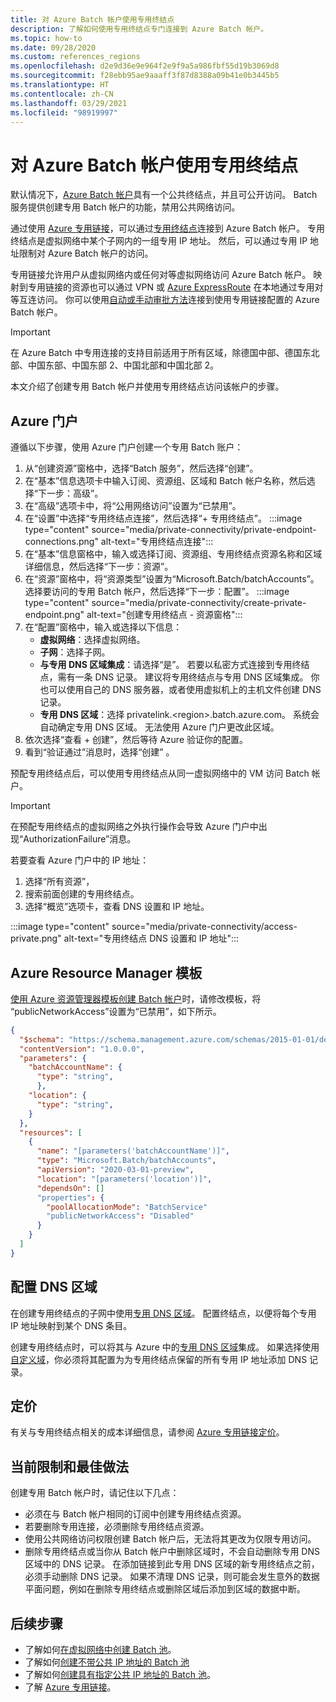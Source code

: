 ```yaml
---
title: 对 Azure Batch 帐户使用专用终结点
description: 了解如何使用专用终结点专门连接到 Azure Batch 帐户。
ms.topic: how-to
ms.date: 09/28/2020
ms.custom: references_regions
ms.openlocfilehash: d2e9d36e9e964f2e9f9a5a986fbf55d19b3069d8
ms.sourcegitcommit: f28ebb95ae9aaaff3f87d8388a09b41e0b3445b5
ms.translationtype: HT
ms.contentlocale: zh-CN
ms.lasthandoff: 03/29/2021
ms.locfileid: "98919997"
---
```

# <a name="use-private-endpoints-with-azure-batch-accounts"></a>对 Azure Batch 帐户使用专用终结点

默认情况下，[Azure Batch 帐户](accounts.md)具有一个公共终结点，并且可公开访问。 Batch 服务提供创建专用 Batch 帐户的功能，禁用公共网络访问。

通过使用 [Azure 专用链接](../private-link/private-link-overview.md)，可以通过[专用终结点](../private-link/private-endpoint-overview.md)连接到 Azure Batch 帐户。 专用终结点是虚拟网络中某个子网内的一组专用 IP 地址。 然后，可以通过专用 IP 地址限制对 Azure Batch 帐户的访问。

专用链接允许用户从虚拟网络内或任何对等虚拟网络访问 Azure Batch 帐户。 映射到专用链接的资源也可以通过 VPN 或 [Azure ExpressRoute](../expressroute/expressroute-introduction.md) 在本地通过专用对等互连访问。 你可以使用[自动或手动审批方法](../private-link/private-endpoint-overview.md#access-to-a-private-link-resource-using-approval-workflow)连接到使用专用链接配置的 Azure Batch 帐户。

> [!IMPORTANT]
> 在 Azure Batch 中专用连接的支持目前适用于所有区域，除德国中部、德国东北部、中国东部、中国东部 2、中国北部和中国北部 2。

本文介绍了创建专用 Batch 帐户并使用专用终结点访问该帐户的步骤。

## <a name="azure-portal"></a>Azure 门户

遵循以下步骤，使用 Azure 门户创建一个专用 Batch 账户：

1. 从“创建资源”窗格中，选择“Batch 服务”，然后选择“创建”。
2. 在“基本”信息选项卡中输入订阅、资源组、区域和 Batch 帐户名称，然后选择“下一步：高级”。
3. 在“高级”选项卡中，将“公用网络访问”设置为“已禁用”。
4. 在“设置”中选择“专用终结点连接”，然后选择“+ 专用终结点”。
   :::image type="content" source="media/private-connectivity/private-endpoint-connections.png" alt-text="专用终结点连接":::
5. 在“基本”信息窗格中，输入或选择订阅、资源组、专用终结点资源名称和区域详细信息，然后选择“下一步：资源”。
6. 在“资源”窗格中，将“资源类型”设置为“Microsoft.Batch/batchAccounts”。 选择要访问的专用 Batch 帐户，然后选择“下一步：配置”。
   :::image type="content" source="media/private-connectivity/create-private-endpoint.png" alt-text="创建专用终结点 - 资源窗格":::
7. 在“配置”窗格中，输入或选择以下信息：
   - **虚拟网络**：选择虚拟网络。
   - **子网**：选择子网。
   - **与专用 DNS 区域集成**：请选择“是”。 若要以私密方式连接到专用终结点，需有一条 DNS 记录。 建议将专用终结点与专用 DNS 区域集成。 你也可以使用自己的 DNS 服务器，或者使用虚拟机上的主机文件创建 DNS 记录。
   - **专用 DNS 区域**：选择 privatelink.\<region\>.batch.azure.com。 系统会自动确定专用 DNS 区域。 无法使用 Azure 门户更改此区域。
8. 依次选择“查看 + 创建”，然后等待 Azure 验证你的配置。
9. 看到“验证通过”消息时，选择“创建” 。

预配专用终结点后，可以使用专用终结点从同一虚拟网络中的 VM 访问 Batch 帐户。

> [!IMPORTANT]
> 在预配专用终结点的虚拟网络之外执行操作会导致 Azure 门户中出现“AuthorizationFailure”消息。

若要查看 Azure 门户中的 IP 地址：

1. 选择“所有资源”，
2. 搜索前面创建的专用终结点。
3. 选择“概览”选项卡，查看 DNS 设置和 IP 地址。

:::image type="content" source="media/private-connectivity/access-private.png" alt-text="专用终结点 DNS 设置和 IP 地址":::

## <a name="azure-resource-manager-template"></a>Azure Resource Manager 模板

[使用 Azure 资源管理器模板创建 Batch 帐户](quick-create-template.md)时，请修改模板，将 “publicNetworkAccess”设置为“已禁用”，如下所示。

```json
{
  "$schema": "https://schema.management.azure.com/schemas/2015-01-01/deploymentTemplate.json#",
  "contentVersion": "1.0.0.0",
  "parameters": {
    "batchAccountName": {
      "type": "string",
      },
    "location": {
      "type": "string",
    }
  },
  "resources": [
    {
      "name": "[parameters('batchAccountName')]",
      "type": "Microsoft.Batch/batchAccounts",
      "apiVersion": "2020-03-01-preview",
      "location": "[parameters('location')]",
      "dependsOn": []
      "properties": {
        "poolAllocationMode": "BatchService"
        "publicNetworkAccess": "Disabled"
      }
    }
  ]
}
```

## <a name="configure-dns-zones"></a>配置 DNS 区域

在创建专用终结点的子网中使用[专用 DNS 区域](../dns/private-dns-privatednszone.md)。 配置终结点，以便将每个专用 IP 地址映射到某个 DNS 条目。

创建专用终结点时，可以将其与 Azure 中的[专用 DNS 区域](../dns/private-dns-privatednszone.md)集成。 如果选择使用[自定义域](../dns/dns-custom-domain.md)，你必须将其配置为为专用终结点保留的所有专用 IP 地址添加 DNS 记录。

## <a name="pricing"></a>定价

有关与专用终结点相关的成本详细信息，请参阅 [Azure 专用链接定价](https://azure.microsoft.com/pricing/details/private-link/)。

## <a name="current-limitations-and-best-practices"></a>当前限制和最佳做法

创建专用 Batch 帐户时，请记住以下几点：

- 必须在与 Batch 帐户相同的订阅中创建专用终结点资源。
- 若要删除专用连接，必须删除专用终结点资源。
- 使用公共网络访问权限创建 Batch 帐户后，无法将其更改为仅限专用访问。
- 删除专用终结点或当你从 Batch 帐户中删除区域时，不会自动删除专用 DNS 区域中的 DNS 记录。 在添加链接到此专用 DNS 区域的新专用终结点之前，必须手动删除 DNS 记录。 如果不清理 DNS 记录，则可能会发生意外的数据平面问题，例如在删除专用终结点或删除区域后添加到区域的数据中断。

## <a name="next-steps"></a>后续步骤

- 了解如何[在虚拟网络中创建 Batch 池](batch-virtual-network.md)。
- 了解如何[创建不带公共 IP 地址的 Batch 池](batch-pool-no-public-ip-address.md)
- 了解如何[创建具有指定公共 IP 地址的 Batch 池](create-pool-public-ip.md)。
- 了解 [Azure 专用链接](../private-link/private-link-overview.md)。
